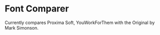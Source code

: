 # Font Comparer
Currently compares Proxima Soft, YouWorkForThem with the Original by Mark Simonson. 
